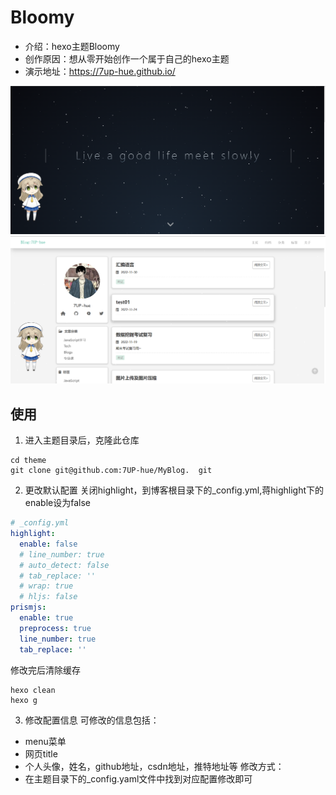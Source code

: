 # Bloomy

* 介绍：hexo主题Bloomy
* 创作原因：想从零开始创作一个属于自己的hexo主题
* 演示地址：https://7up-hue.github.io/

<img src="source/images/image1.png" />
<img src="source/images/image2.png" />

## 使用
1. 进入主题目录后，克隆此仓库
  ```shell
  cd theme
  git clone git@github.com:7UP-hue/MyBlog.  git
  ```
2. 更改默认配置
关闭highlight，到博客根目录下的_config.yml,蒋highlight下的enable设为false
  ```yml
  # _config.yml
  highlight:
    enable: false
    # line_number: true
    # auto_detect: false
    # tab_replace: ''
    # wrap: true
    # hljs: false
  prismjs:
    enable: true
    preprocess: true
    line_number: true
    tab_replace: ''
  ```
  修改完后清除缓存
  ```shell
  hexo clean
  hexo g
  ```

3. 修改配置信息
  可修改的信息包括：
  * menu菜单
  * 网页title
  * 个人头像，姓名，github地址，csdn地址，推特地址等
  修改方式：
  * 在主题目录下的_config.yaml文件中找到对应配置修改即可


